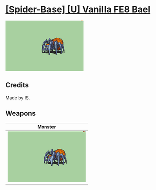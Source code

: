 # [\[Spider-Base\] \[U\] Vanilla FE8 Bael](./)
 

<img src="./8.%20Monster/Monster_000.png" alt="[Spider-Base] [U] Vanilla FE8 Bael standing" />

## Credits

Made by IS.

## Weapons
 

|Monster |
|  :---: |
| <img alt="Monster animation" src="./8.%20Monster/Monster.gif" /> |

